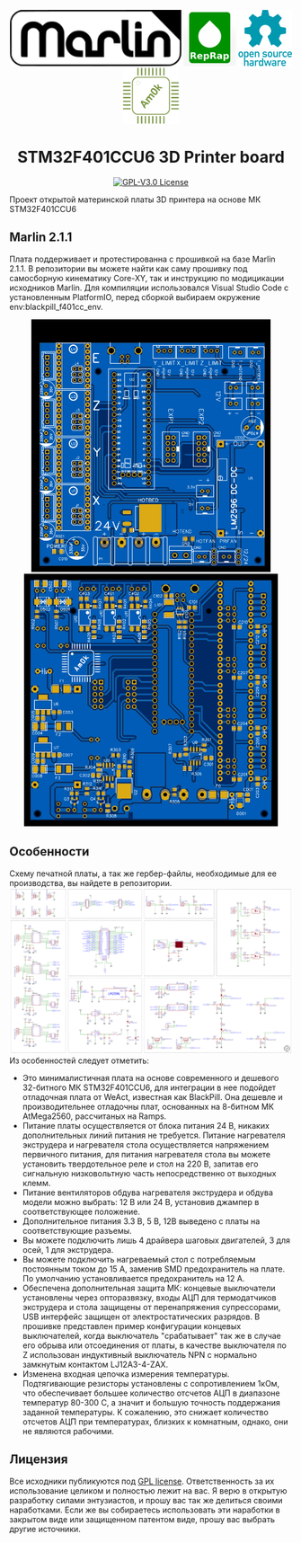 <p align="center">
  <img src="images/marlin-old-250.png" height="100"/>
  <img src="images/RepRap.png" height="100"/>
  <img src="images/Open-source-hardware-logo.png" height="100"/>
  <img src="images/Am0k-logo.png" height="100"/>
</p>

<h1 align="center">STM32F401CCU6 3D Printer board</h1>

<p align="center">
    <a href="/LICENSE"><img alt="GPL-V3.0 License" src="https://img.shields.io/github/license/marlinfirmware/marlin.svg"></a>
</p>

Проект открытой материнской платы 3D принтера на основе МК STM32F401CCU6

## Marlin 2.1.1

Плата поддерживает и протестированна с прошивкой на базе Marlin 2.1.1. В репозитории вы можете найти как саму прошивку под самосборную кинематику Core-XY, так и инструкцию по модицикации исходников Marlin. Для компиляции использовался Visual Studio Code с установленным PlatformIO, перед сборкой выбираем окружение env:blackpill_f401cc_env.
<p align="center">
  <img src="images/board_top.svg" height="450"/>
  <img src="images/board_bottom.svg" height="450"/>
</p>

## Особенности

Схему печатной платы, а так же гербер-файлы, необходимые для ее производства, вы найдете в репозитории.
<img src="images/Schematic_Marlin_STM30F401CCU6_main.png"/>
Из особенностей следует отметить:
- Это минималистичная плата на основе современного и дешевого 32-битного МК STM32F401CCU6, для интеграции в нее подойдет
отладочная плата от WeAct, известная как BlackPill. Она дешевле и производительнее отладочны плат, основанных на
8-битном МК AtMega2560, рассчитаных на Ramps.
- Питание платы осуществляется от блока питания 24 В, никаких дополнительных линий питания не требуется. Питание нагревателя
экструдера и нагревателя стола осуществляется напряжением первичного питания, для питания нагревателя стола вы можете
установить твердотельное реле и стол на 220 В, запитав его сигнальную низковольтную часть непосредственно от выходных клемм.
- Питание вентиляторов обдува нагревателя экструдера и обдува модели можно выбрать: 12 В или 24 В, установив джампер в соответствующее положение.
- Дополнительное питания 3.3 В, 5 В, 12В выведено с платы на соответствующие разъемы.
- Вы можете подключить лишь 4 драйвера шаговых двигателей, 3 для осей, 1 для экструдера.
- Вы можете подключить нагреваемый стол с потребляемым постоянным током до 15 А, заменив SMD предохранитель на плате.
По умолчанию установливается предохранитель на 12 А.
- Обеспечена дополнительная защита МК: концевые выключатели установлены через опторазвязку, входы АЦП для термодатчиков экструдера и стола защищены от перенапряжения супрессорами, USB интерфейс защищен от электростатических разрядов. В прошивке представлен пример конфигурации концевых выключателей, когда выключатель "срабатывает" так же в случае его обрыва или отсоединения от платы, в качестве выключателя по Z использован индуктивный выключатель NPN с нормально замкнутым контактом LJ12A3-4-ZAX.
- Изменена входная цепочка измерения температуры. Подтягивающие резисторы установлены с сопротивлением 1кОм, что обеспечивает большее количество отсчетов АЦП в диапазоне температур 80-300 C, а значит и большую точность поддержания заданной температуры.
К сожалению, это снижает количество отсчетов АЦП при температурах, близких к комнатным, однако, они не являются рабочими.

## Лицензия

Все исходники публикуются под [GPL license](/LICENSE). Ответственность за их использование целиком и полностью лежит на вас. Я верю в открытую разработку силами энтузиастов, и прошу вас так же делиться своими наработками. Если же вы собираетесь использовать эти наработки в закрытом виде или защищенном патентом виде, прошу вас выбрать другие источники.